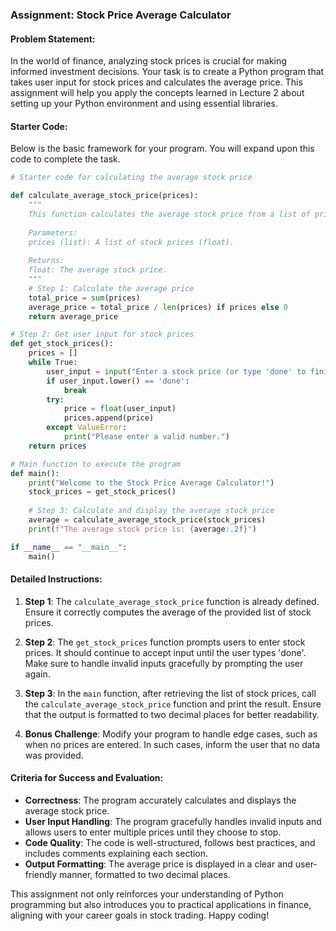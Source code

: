 ### Assignment: Stock Price Average Calculator

#### Problem Statement:
In the world of finance, analyzing stock prices is crucial for making informed investment decisions. Your task is to create a Python program that takes user input for stock prices and calculates the average price. This assignment will help you apply the concepts learned in Lecture 2 about setting up your Python environment and using essential libraries.

#### Starter Code:
Below is the basic framework for your program. You will expand upon this code to complete the task.

```python
# Starter code for calculating the average stock price

def calculate_average_stock_price(prices):
    """
    This function calculates the average stock price from a list of prices.
    
    Parameters:
    prices (list): A list of stock prices (float).
    
    Returns:
    float: The average stock price.
    """
    # Step 1: Calculate the average price
    total_price = sum(prices)
    average_price = total_price / len(prices) if prices else 0
    return average_price

# Step 2: Get user input for stock prices
def get_stock_prices():
    prices = []
    while True:
        user_input = input("Enter a stock price (or type 'done' to finish): ")
        if user_input.lower() == 'done':
            break
        try:
            price = float(user_input)
            prices.append(price)
        except ValueError:
            print("Please enter a valid number.")
    return prices

# Main function to execute the program
def main():
    print("Welcome to the Stock Price Average Calculator!")
    stock_prices = get_stock_prices()
    
    # Step 3: Calculate and display the average stock price
    average = calculate_average_stock_price(stock_prices)
    print(f"The average stock price is: {average:.2f}")

if __name__ == "__main__":
    main()
```

#### Detailed Instructions:
1. **Step 1**: The `calculate_average_stock_price` function is already defined. Ensure it correctly computes the average of the provided list of stock prices.

2. **Step 2**: The `get_stock_prices` function prompts users to enter stock prices. It should continue to accept input until the user types 'done'. Make sure to handle invalid inputs gracefully by prompting the user again.

3. **Step 3**: In the `main` function, after retrieving the list of stock prices, call the `calculate_average_stock_price` function and print the result. Ensure that the output is formatted to two decimal places for better readability.

4. **Bonus Challenge**: Modify your program to handle edge cases, such as when no prices are entered. In such cases, inform the user that no data was provided.

#### Criteria for Success and Evaluation:
- **Correctness**: The program accurately calculates and displays the average stock price.
- **User Input Handling**: The program gracefully handles invalid inputs and allows users to enter multiple prices until they choose to stop.
- **Code Quality**: The code is well-structured, follows best practices, and includes comments explaining each section.
- **Output Formatting**: The average price is displayed in a clear and user-friendly manner, formatted to two decimal places.

This assignment not only reinforces your understanding of Python programming but also introduces you to practical applications in finance, aligning with your career goals in stock trading. Happy coding!
